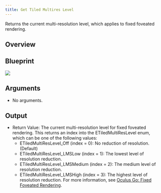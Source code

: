 ```yaml
---
title: Get Tiled Multires Level
---
```


 Returns the current multi-resolution level, which applies to fixed foveated rendering.

## Overview

## Blueprint

![](/images/documentationunreallatestconceptsunreal-blueprints-get-tiled-multires-level-0.png)

## Arguments

* No arguments.


## Output

* Return Value: The current multi-resolution level for fixed foveated rendering. This returns an index into the ETiledMultiResLevel enum, which can be one of the following values: 
	+ ETiledMultiResLevel\_Off (index = 0): No reduction of resolution. (Default) 
	+ ETiledMultiResLevel\_LMSLow (index = 1): The lowest level of resolution reduction. 
	+ ETiledMultiResLevel\_LMSMedium (index = 2): The medium level of resolution reduction. 
	+ ETiledMultiResLevel\_LMSHigh (index = 3): The highest level of resolution reduction. 
	 For more information, see [Oculus Go: Fixed Foveated Rendering](/documentation/unreal/latest/concepts/unreal-ffr/ "Oculus Go supports Fixed Foveated Rendering (FFR) which enables the edges of the eye buffers to be rendered at a lower resolution than the center portion of the eye buffers.").

